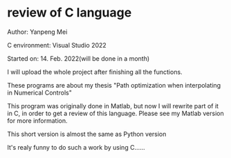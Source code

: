 # review of C language

Author: Yanpeng Mei

C environment: Visual Studio 2022

Started on: 14. Feb. 2022(will be done in a month)

I will upload the whole project after finishing all the functions.

These programs are about my thesis "Path optimization when interpolating in Numerical Controls"

This program was originally done in Matlab, but now I will rewrite part of it in C, in order to get a review of this language. Please see my Matlab version for more information.

This short version is almost the same as Python version

It's realy funny to do such a work by using C......
